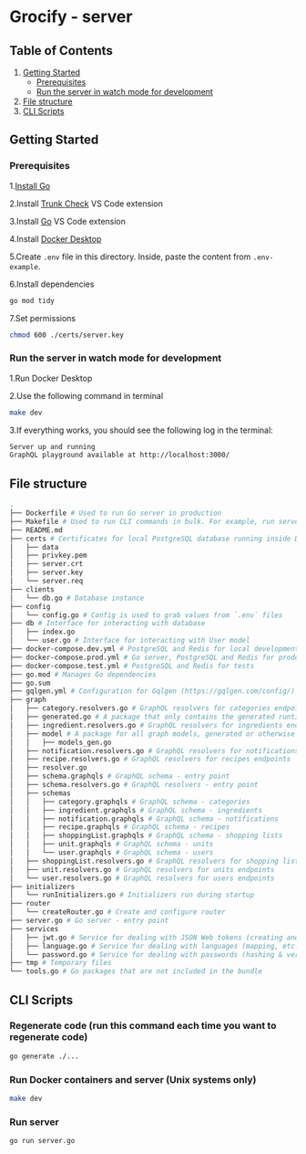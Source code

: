# Grocify - server

## Table of Contents

1. [Getting Started](#getting-started)
   - [Prerequisites](#prerequisites)
   - [Run the server in watch mode for development](#run-the-server-in-watch-mode-for-development)
2. [File structure](#file-structure)
3. [CLI Scripts](#cli-scripts)

## Getting Started

### **Prerequisites**

1.[Install Go](https://go.dev/doc/install)

2.Install [Trunk Check](https://marketplace.visualstudio.com/items?itemName=Trunk.io) VS Code extension

3.Install [Go](https://marketplace.visualstudio.com/items?itemName=golang.Go&ssr=false) VS Code extension

4.Install [Docker Desktop](https://www.docker.com/products/docker-desktop/)

5.Create `.env` file in this directory. Inside, paste the content from `.env-example`.

6.Install dependencies

```bash
go mod tidy
```

7.Set permissions

```bash
chmod 600 ./certs/server.key
```

### **Run the server in watch mode for development**

1.Run Docker Desktop

2.Use the following command in terminal

```bash
make dev
```

3.If everything works, you should see the following log in the terminal:

```bash
Server up and running
GraphQL playground available at http://localhost:3000/
```

## File structure

```bash
.
├── Dockerfile # Used to run Go server in production
├── Makefile # Used to run CLI commands in bulk. For example, run server in development mode
├── README.md
├── certs # Certificates for local PostgreSQL database running inside Docker container
│   ├── data
│   ├── privkey.pem
│   ├── server.crt
│   ├── server.key
│   └── server.req
├── clients
│   └── db.go # Database instance
├── config
│   └── config.go # Config is used to grab values from `.env` files
├── db # Interface for interacting with database
│   ├── index.go
│   └── user.go # Interface for interacting with User model
├── docker-compose.dev.yml # PostgreSQL and Redis for local development
├── docker-compose.prod.yml # Go server, PostgreSQL and Redis for production
├── docker-compose.test.yml # PostgreSQL and Redis for tests
├── go.mod # Manages Go dependencies
├── go.sum
├── gqlgen.yml # Configuration for Gqlgen (https://gqlgen.com/config/)
├── graph
│   ├── category.resolvers.go # GraphQL resolvers for categories endpoints
│   ├── generated.go # A package that only contains the generated runtime
│   ├── ingredient.resolvers.go # GraphQL resolvers for ingredients endpoints
│   ├── model # A package for all graph models, generated or otherwise
│   │   ├── models_gen.go
│   ├── notification.resolvers.go # GraphQL resolvers for notifications endpoints
│   ├── recipe.resolvers.go # GraphQL resolvers for recipes endpoints
│   ├── resolver.go
│   ├── schema.graphqls # GraphQL schema - entry point
│   ├── schema.resolvers.go # GraphQL resolvers - entry point
│   ├── schemas
│   │   ├── category.graphqls # GraphQL schema - categories
│   │   ├── ingredient.graphqls # GraphQL schema - ingredients
│   │   ├── notification.graphqls # GraphQL schema - notifications
│   │   ├── recipe.graphqls # GraphQL schema - recipes
│   │   ├── shoppingList.graphqls # GraphQL schema - shopping lists
│   │   ├── unit.graphqls # GraphQL schema - units
│   │   └── user.graphqls # GraphQL schema - users
│   ├── shoppingList.resolvers.go # GraphQL resolvers for shopping lists endpoints
│   ├── unit.resolvers.go # GraphQL resolvers for units endpoints
│   └── user.resolvers.go # GraphQL resolvers for users endpoints
├── initializers
│   └── runInitializers.go # Initializers run during startup
├── router
│   └── createRouter.go # Create and configure router
├── server.go # Go server - entry point
├── services
│   ├── jwt.go # Service for dealing with JSON Web tokens (creating and validating)
│   ├── language.go # Service for dealing with languages (mapping, etc.)
│   └── password.go # Service for dealing with passwords (hashing & verifying)
├── tmp # Temporary files
└── tools.go # Go packages that are not included in the bundle
```

## CLI Scripts

### **Regenerate code (run this command each time you want to regenerate code)**

```bash
go generate ./...
```

### **Run Docker containers and server (Unix systems only)**

```bash
make dev
```

### **Run server**

```bash
go run server.go
```

